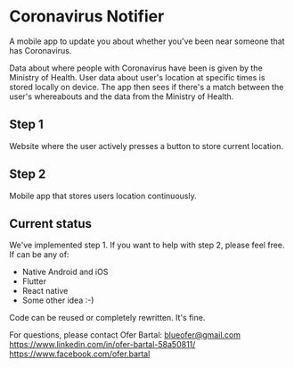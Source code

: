 # Coronavirus Notifier
A mobile app to update you about whether you've been near someone that has Coronavirus.

Data about where people with Coronavirus have been is given by the Ministry of Health.
User data about user's location at specific times is stored locally on device.
The app then sees if there's a match between the user's whereabouts and the data from the Ministry of Health.

## Step 1
Website where the user actively presses a button to store current location.

## Step 2
Mobile app that stores users location continuously.

## Current status
We've implemented step 1. If you want to help with step 2, please feel free. If can be any of:
* Native Android and iOS
* Flutter
* React native
* Some other idea :-)

Code can be reused or completely rewritten. It's fine.

For questions, please contact Ofer Bartal:
blueofer@gmail.com
https://www.linkedin.com/in/ofer-bartal-58a50811/
https://www.facebook.com/ofer.bartal
